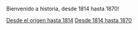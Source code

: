 Bienvenido a historia, desde 1814 hasta 1870!

[Desde el origen hasta 1814](01-Desde-el-origen-hasta-1814)
[Desde 1814 hasta 1870](02-Desde-1814-hasta-1870)

